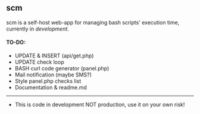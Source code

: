 ## scm

scm is a self-host web-app for managing bash scripts' execution time, currently in *development*.

#### TO-DO:

* UPDATE & INSERT (api/get.php)
* UPDATE check loop
* BASH curl code generator (panel.php)
* Mail notification (maybe SMS?)
* Style panel.php checks list
* Documentation & readme.md

---
* This is code in development NOT production, use it on your own risk!
